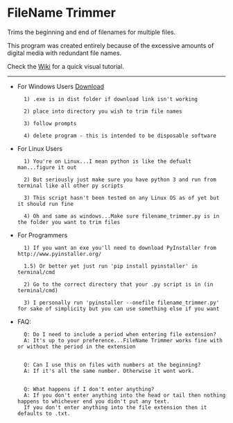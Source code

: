 # FileName Trimmer
Trims the beginning and end of filenames for multiple files. 

This program was created entirely because of the excessive amounts of digital media with redundant file names. 

Check the [Wiki](https://github.com/Novaki92/FileName-Trimmer/wiki) for a quick visual tutorial. 
************************************************************
- For Windows Users [Download](https://github.com/Novaki92/FileName-Trimmer/raw/master/dist/filename_trimmer.exe)

        1) .exe is in dist folder if download link isn't working

        2) place into directory you wish to trim file names

        3) follow prompts
        
        4) delete program - this is intended to be disposable software

    
- For Linux Users

        1) You're on Linux...I mean python is like the defualt man...figure it out 

        2) But seriously just make sure you have python 3 and run from terminal like all other py scripts

        3) This script hasn't been tested on any Linux OS as of yet but it should run fine

        4) Oh and same as windows...Make sure filename_trimmer.py is in the folder you want to trim files
    
 
- For Programmers

        1) If you want an exe you'll need to download PyInstaller from http://www.pyinstaller.org/ 
        
        1.5) Or better yet just run 'pip install pyinstaller' in terminal/cmd

        2) Go to the correct directory that your .py script is in (in terminal/cmd)

        3) I personally run 'pyinstaller --onefile filename_trimmer.py' for sake of simplicity but you can use something else if you want

- FAQ:

        Q: Do I need to include a period when entering file extension?
        A: It's up to your preference...FileName Trimmer works fine with or without the period in the extension
        
        
        Q: Can I use this on files with numbers at the beginning? 
        A: If it's all the same number. Otherwise it wont work. 
        
        
        Q: What happens if I don't enter anything?
        A: If you don't enter anything into the head or tail then nothing happens to whichever end you didn't put any text. 
        If you don't enter anything into the file extension then it defaults to .txt.
